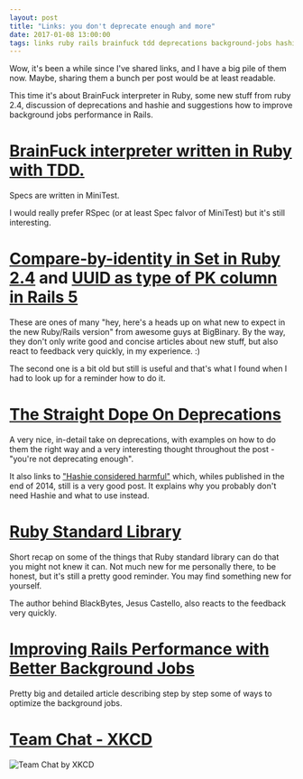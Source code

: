 ```yaml
---
layout: post
title: "Links: you don't deprecate enough and more"
date: 2017-01-08 13:00:00
tags: links ruby rails brainfuck tdd deprecations background-jobs hashie
---
```


Wow, it's been a while since I've shared links, and I have a big pile of
them now. Maybe, sharing them a bunch per post would be at least readable.

This time it's about BrainFuck interpreter in Ruby, some new stuff from ruby 2.4,
discussion of deprecations and hashie and suggestions how to improve background
jobs performance in Rails.

# [BrainFuck interpreter written in Ruby with TDD.](https://github.com/yukas/brainfuck)

Specs are written in MiniTest.

I would really prefer RSpec (or at least Spec falvor of MiniTest) but it's
still interesting.

# [Compare-by-identity in Set in Ruby 2.4](https://blog.bigbinary.com/2016/12/29/ruby-2-4-adds-compare-by-identity-functionality-for-sets.html) and [UUID as type of PK column in Rails 5](https://blog.bigbinary.com/2016/04/04/rails-5-provides-application-config-to-use-UUID-as-primary-key.html)

These are ones of many "hey, here's a heads up on what new to expect in the new
Ruby/Rails version" from awesome guys at BigBinary. By the way, they don't only
write good and concise articles about new stuff, but also react to feedback very
quickly, in my experience. :)

The second one is a bit old but still is useful and that's what I found when I
had to look up for a reminder how to do it.

# [The Straight Dope On Deprecations](https://blog.codeship.com/the-straight-dope-on-deprecations/)
A very nice, in-detail take on deprecations, with examples on how to do them
the right way and
a very interesting thought throughout the post - "you're not deprecating enough".

It also links to ["Hashie considered harmful"](https://www.schneems.com/2014/12/15/hashie-considered-harmful.html)
which, whiles published in the end of 2014, still is a very good post.
It explains why you probably don't need Hashie and what to use instead.

# [Ruby Standard Library](https://www.blackbytes.info/2016/05/ruby-standard-library/)

Short recap on some of the things that Ruby standard library can do that you
might not knew it can.
Not much new for me personally there, to be honest, but it's still a pretty
good reminder.
You may find something new for yourself.

The author behind BlackBytes, Jesus Castello, also reacts to the feedback very
quickly.

# [Improving Rails Performance with Better Background Jobs](https://blog.codeminer42.com/improving-rails-scalability-with-better-architecture-c102a2a0cdec)

Pretty big and detailed article describing step by step some of ways to
optimize the background jobs.

# [Team Chat - XKCD](https://xkcd.com/1782/)

![Team Chat by XKCD](https://imgs.xkcd.com/comics/team_chat.png)
